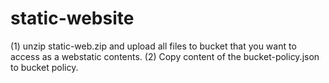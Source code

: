# static-website
(1) unzip static-web.zip and upload all files to bucket that you want to access as a webstatic contents. (2) Copy content of the bucket-policy.json to bucket policy.
